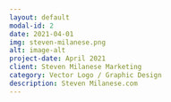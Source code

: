 ```yaml
---
layout: default
modal-id: 2
date: 2021-04-01
img: steven-milanese.png
alt: image-alt
project-date: April 2021
client: Steven Milanese Marketing
category: Vector Logo / Graphic Design
description: Steven Milanese.com
---
```


